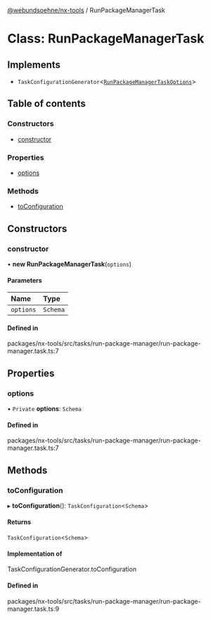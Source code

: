 [@webundsoehne/nx-tools](../README.md) / RunPackageManagerTask

# Class: RunPackageManagerTask

## Implements

- `TaskConfigurationGenerator`<[`RunPackageManagerTaskOptions`](../README.md#runpackagemanagertaskoptions)\>

## Table of contents

### Constructors

- [constructor](RunPackageManagerTask.md#constructor)

### Properties

- [options](RunPackageManagerTask.md#options)

### Methods

- [toConfiguration](RunPackageManagerTask.md#toconfiguration)

## Constructors

### constructor

• **new RunPackageManagerTask**(`options`)

#### Parameters

| Name | Type |
| :------ | :------ |
| `options` | `Schema` |

#### Defined in

packages/nx-tools/src/tasks/run-package-manager/run-package-manager.task.ts:7

## Properties

### options

• `Private` **options**: `Schema`

#### Defined in

packages/nx-tools/src/tasks/run-package-manager/run-package-manager.task.ts:7

## Methods

### toConfiguration

▸ **toConfiguration**(): `TaskConfiguration`<`Schema`\>

#### Returns

`TaskConfiguration`<`Schema`\>

#### Implementation of

TaskConfigurationGenerator.toConfiguration

#### Defined in

packages/nx-tools/src/tasks/run-package-manager/run-package-manager.task.ts:9
